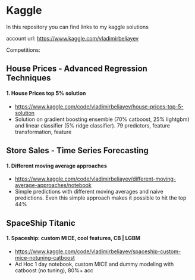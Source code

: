 # Kaggle
In this repository you can find links to my kaggle solutions

account url: https://www.kaggle.com/vladimirbeliayev

Competitions:
## House Prices - Advanced Regression Techniques
  #### 1. House Prices top 5% solution
  - https://www.kaggle.com/code/vladimirbeliayev/house-prices-top-5-solution
  - Solution on gradient boosting ensemble (70% catboost, 25% lightgbm) and linear classifier (5% ridge classifier). 79 predictors, feature transformation, feature
  
## Store Sales - Time Series Forecasting
  #### 1. Different moving average approaches
  - https://www.kaggle.com/code/vladimirbeliayev/different-moving-average-approaches/notebook
  - Simple predictions with different moving averages and naive predictions. Even this simple approach makes it possible to hit the top 44%
  
## SpaceShip Titanic
  #### 1. Spaceship: custom MICE, cool features, CB | LGBM
  - https://www.kaggle.com/code/vladimirbeliayev/spaceship-custom-mice-notuning-catboost
  - Ad Hoc 1 day notebook, custom MICE and dummy modeling with catboost (no tuning), 80%+ acc 
